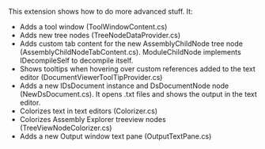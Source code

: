 
This extension shows how to do more advanced stuff. It:

- Adds a tool window (ToolWindowContent.cs)
- Adds new tree nodes (TreeNodeDataProvider.cs)
- Adds custom tab content for the new AssemblyChildNode tree node (AssemblyChildNodeTabContent.cs). ModuleChildNode implements IDecompileSelf to decompile itself.
- Shows tooltips when hovering over custom references added to the text editor (DocumentViewerToolTipProvider.cs)
- Adds a new IDsDocument instance and DsDocumentNode node (NewDsDocument.cs). It opens .txt files and shows the output in the text editor.
- Colorizes text in text editors (Colorizer.cs)
- Colorizes Assembly Explorer treeview nodes (TreeViewNodeColorizer.cs)
- Adds a new Output window text pane (OutputTextPane.cs)
